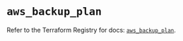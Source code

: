 # `aws_backup_plan`

Refer to the Terraform Registry for docs: [`aws_backup_plan`](https://registry.terraform.io/providers/hashicorp/aws/5.48.0/docs/resources/backup_plan).
